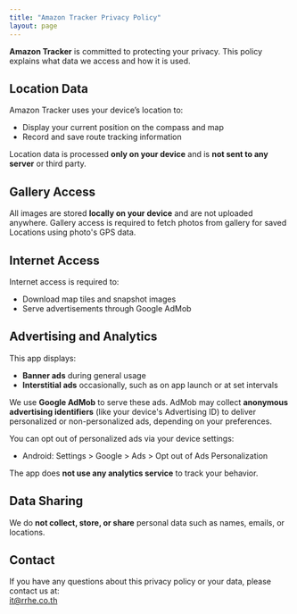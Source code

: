 ```yaml
---
title: "Amazon Tracker Privacy Policy"
layout: page
---
```


**Amazon Tracker** is committed to protecting your privacy. This policy explains what data we access and how it is used.

## Location Data

Amazon Tracker uses your device’s location to:
- Display your current position on the compass and map
- Record and save route tracking information

Location data is processed **only on your device** and is **not sent to any server** or third party.

## Gallery Access

All images are stored **locally on your device** and are not uploaded anywhere.
Gallery access is required to fetch photos from gallery for saved Locations using photo's GPS data.

## Internet Access

Internet access is required to:
- Download map tiles and snapshot images
- Serve advertisements through Google AdMob

## Advertising and Analytics

This app displays:
- **Banner ads** during general usage
- **Interstitial ads** occasionally, such as on app launch or at set intervals

We use **Google AdMob** to serve these ads. AdMob may collect **anonymous advertising identifiers** (like your device's Advertising ID) to deliver personalized or non-personalized ads, depending on your preferences.

You can opt out of personalized ads via your device settings:
- Android: Settings > Google > Ads > Opt out of Ads Personalization

The app does **not use any analytics service** to track your behavior.

## Data Sharing

We do **not collect, store, or share** personal data such as names, emails, or locations.

## Contact

If you have any questions about this privacy policy or your data, please contact us at:  
it@rrhe.co.th
